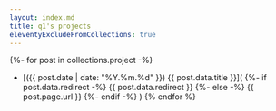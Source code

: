 ```yaml
---
layout: index.md
title: q1's projects
eleventyExcludeFromCollections: true
---
```


{%- for post in collections.project -%}
- [({{ post.date | date: "%Y.%m.%d" }}) {{ post.data.title }}](
    {%- if post.data.redirect -%}
        {{ post.data.redirect }}
    {%- else -%}
        {{ post.page.url }}
    {%- endif -%}
)
{% endfor %}